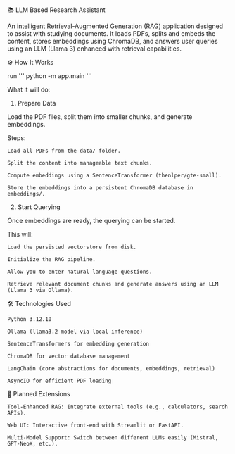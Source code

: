 📚 LLM Based Research Assistant

An intelligent Retrieval-Augmented Generation (RAG) application designed to assist with studying documents.
It loads PDFs, splits and embeds the content, stores embeddings using ChromaDB, and answers user queries using an LLM (Llama 3) enhanced with retrieval capabilities.

⚙️ How It Works

run ''' python -m app.main '''

What it will do:

1. Prepare Data

Load the PDF files, split them into smaller chunks, and generate embeddings.

Steps:

    Load all PDFs from the data/ folder.

    Split the content into manageable text chunks.

    Compute embeddings using a SentenceTransformer (thenlper/gte-small).

    Store the embeddings into a persistent ChromaDB database in embeddings/.

2. Start Querying

Once embeddings are ready, the querying can be started.

This will:

    Load the persisted vectorstore from disk.

    Initialize the RAG pipeline.

    Allow you to enter natural language questions.

    Retrieve relevant document chunks and generate answers using an LLM (Llama 3 via Ollama).


🛠️ Technologies Used

    Python 3.12.10

    Ollama (llama3.2 model via local inference)

    SentenceTransformers for embedding generation

    ChromaDB for vector database management

    LangChain (core abstractions for documents, embeddings, retrieval)

    AsyncIO for efficient PDF loading

🔮 Planned Extensions

    Tool-Enhanced RAG: Integrate external tools (e.g., calculators, search APIs).

    Web UI: Interactive front-end with Streamlit or FastAPI.

    Multi-Model Support: Switch between different LLMs easily (Mistral, GPT-NeoX, etc.).
